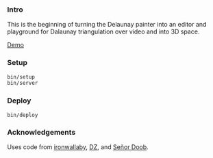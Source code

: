 ### Intro

This is the beginning of turning the Delaunay painter into an editor and playground for Dalaunay triangulation over video and into 3D space. 

[Demo](http://jakemauer.s3-website-us-east-1.amazonaws.com/delaunay/)

### Setup

```bash
bin/setup
bin/server
```

### Deploy

```
bin/deploy
```

### Acknowledgements
Uses code from [ironwallaby](https://github.com/ironwallaby/delaunay),  [DZ](https://github.com/dzucconi/boilerplate), and [Señor Doob](http://mrdoob.com/).
